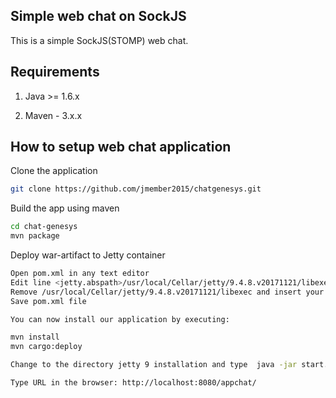 ## Simple web chat on SockJS

This is a simple SockJS(STOMP) web chat.

## Requirements

1. Java >= 1.6.x

2. Maven - 3.x.x

## How to setup web chat application

Clone the application

```bash
git clone https://github.com/jmember2015/chatgenesys.git
```

Build the app using maven

```bash
cd chat-genesys
mvn package
```

Deploy war-artifact to Jetty container

```bash
Open pom.xml in any text editor
Edit line <jetty.abspath>/usr/local/Cellar/jetty/9.4.8.v20171121/libexec</jetty.abspath>
Remove /usr/local/Cellar/jetty/9.4.8.v20171121/libexec and insert your PC (or Mac) absolute path to jetty 9 installation
Save pom.xml file 

You can now install our application by executing:

mvn install
mvn cargo:deploy

Change to the directory jetty 9 installation and type  java -jar start.jar

Type URL in the browser: http://localhost:8080/appchat/
```

